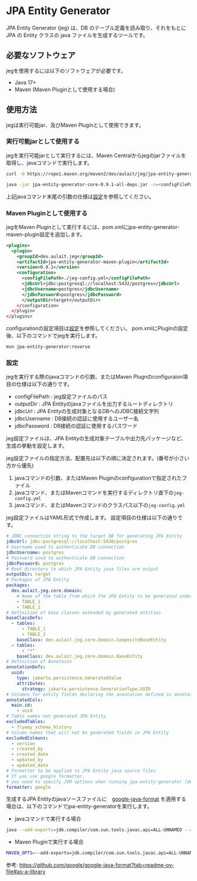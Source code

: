# JPA Entity Generator

JPA Entity Generator (jeg) は、DB のテーブル定義を読み取り、それをもとに JPA の Entity クラスの java ファイルを生成するツールです。

## 必要なソフトウェア

jegを使用するには以下のソフトウェアが必要です。

- Java 17+
- Maven (Maven Pluginとして使用する場合)

## 使用方法

jegは実行可能jar、及びMaven Pluginとして使用できます。

### 実行可能jarとして使用する

jegを実行可能jarとして実行するには、Maven Centralからjegのjarファイルを取得し、javaコマンドで実行します。

```sh
curl -O https://repo1.maven.org/maven2/dev/aulait/jeg/jpa-entity-generator-core/0.9.1/jpa-entity-generator-core-0.9.1-all-deps.jar

java -jar jpa-entity-generator-core-0.9.1-all-deps.jar -c=<configFilePath> -o=<outputDir> --jdbc-url=<jdbcUrl> --jdbc-username=<jdbcUsername> --jdbc-password=<jdbcPassword>
```

上記javaコマンド末尾の引数の仕様は[設定](#jeg-config)を参照してください。

### Maven Pluginとして使用する

jegをMaven Pluginとして実行するには、pom.xmlにjpa-entity-generator-maven-plugin設定を追加します。

```xml
<plugins>
  <plugin>
    <groupId>dev.aulait.jeg</groupId>
    <artifactId>jpa-entity-generator-maven-plugin</artifactId>
    <version>0.9.1</version>
    <configuration>
      <configFilePath>./jeg-config.yml</configFilePath>
      <jdbcUrl>jdbc:postgresql://localhost:5432/postgres</jdbcUrl>
      <jdbcUsername>postgres</jdbcUsername>
      </jdbcPassword>postgres</jdbcPassword>
      </outputDir>target</outputDir>
    </configuration>
  </plugin>
</plugins>
```

configurationの設定項目は[設定](#jeg-config)を参照してください。
pom.xmlにPluginの設定後、以下のコマンドでjegを実行します。

```sh
mvn jpa-entity-generator:reverse
```


### 設定
<a name="jeg-config"></a>

jegを実行する際のjavaコマンドの引数、またはMaven Plugnのconfiguraion項目の仕様は以下の通りです。

- configFilePath : jeg設定ファイルのパス
- outputDir : JPA Entityのjavaファイルを出力するルートディレクトリ
- jdbcUrl : JPA Entityの生成対象となるDBへのJDBC接続文字列
- jdbcUsername : DB接続の認証に使用するユーザー名
- jdbcPassword : DB接続の認証に使用するパスワード

jeg設定ファイルは、JPA Entityの生成対象テーブルや出力先パッケージなど、生成の挙動を設定します。

jeg設定ファイルの指定方法、配置先は以下の順に決定されます。(番号が小さい方から優先)

1. javaコマンドの引数、またはMaven Pluginのconfigurationで指定されたファイル
2. javaコマンド、またはMavenコマンドを実行するディレクトリ直下の`jeg-config.yml`
3. javaコマンド、またはMavenコマンドのクラスパス以下の`jeg-config.yml`

jeg設定ファイルはYAML形式で作成します。
設定項目の仕様は以下の通りです。

```yml
# JDBC connection string to the target DB for generating JPA Entity
jdbcUrl: jdbc:postgresql://localhost:5438/postgres
# Username used to authenticate DB connection
jdbcUsername: postgres
# Password used to authenticate DB connection
jdbcPassword: postgres
# Root directory to which JPA Entity java files are output
outputDir: target
# Packages of JPA Entity
packages:
  dev.aulait.jeg.core.domain:
    # Name of the table from which the JPA Entity to be generated under the package
    - TABLE_1
    - TABLE_2
# Definition of base classes extended by generated entities
baseClassDefs:
  - tables:
      - TABLE_1
      - TABLE_2
    baseClass: dev.aulait.jeg.core.domain.CompositeBaseEntity
  - tables:
      - "*"
    baseClass: dev.aulait.jeg.core.domain.BaseEntity
# Definition of Annotaion
annotationDefs:
  uuid:
    type: jakarta.persistence.GeneratedValue
    attributes:
      strategy: jakarta.persistence.GenerationType.UUID
# Columns for entity fields declaring the annotation defined in annotationDefs
annotatedCols:
  main.id:
    - uuid
# Table names not generated JPA Entity
excludedTables:
  - flyway_schema_history
# Column names that will not be generated fields in JPA Entity
excludedColmuns:
  - version
  - created_by
  - created_date
  - updated_by
  - updated_date
# Formatter to be applied to JPA Entity java source files
# If you use google formatter,
# you need to specify JVM options when running jpa-entity-generator (described below)
formatter: google
```

生成するJPA Entityのjavaソースファイルに　[google-java-format](https://github.com/google/google-java-format) を適用する場合は、以下のコマンドでjpa-entity-generatorを実行します。

- javaコマンドで実行する場合

```sh
java --add-exports=jdk.compiler/com.sun.tools.javac.api=ALL-UNNAMED --add-exports=jdk.compiler/com.sun.tools.javac.code=ALL-UNNAMED --add-exports=jdk.compiler/com.sun.tools.javac.file=ALL-UNNAMED --add-exports=jdk.compiler/com.sun.tools.javac.parser=ALL-UNNAMED --add-exports=jdk.compiler/com.sun.tools.javac.tree=ALL-UNNAMED --add-exports=jdk.compiler/com.sun.tools.javac.util=ALL-UNNAMED -jar jpa-entity-generator-core-0.9.1-all-deps.jar 
```

- Maven Pluginで実行する場合

```sh
MAVEN_OPTS=--add-exports=jdk.compiler/com.sun.tools.javac.api=ALL-UNNAMED --add-exports=jdk.compiler/com.sun.tools.javac.code=ALL-UNNAMED --add-exports=jdk.compiler/com.sun.tools.javac.file=ALL-UNNAMED --add-exports=jdk.compiler/com.sun.tools.javac.parser=ALL-UNNAMED --add-exports=jdk.compiler/com.sun.tools.javac.tree=ALL-UNNAMED --add-exports=jdk.compiler/com.sun.tools.javac.util=ALL-UNNAMED
```


参考: https://github.com/google/google-java-format?tab=readme-ov-file#as-a-library
